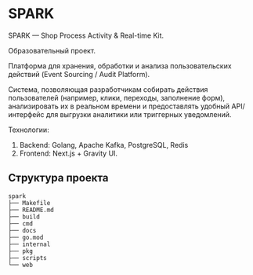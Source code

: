 # SPARK

SPARK — Shop Process Activity & Real-time Kit.

Образовательный проект.

Платформа для хранения, обработки и анализа пользовательских действий (Event Sourcing / Audit Platform).

Система, позволяющая разработчикам собирать действия пользователей (например, клики, переходы, заполнение форм), анализировать их в реальном времени и предоставлять удобный API/интерфейс для выгрузки аналитики или триггерных уведомлений.

Технологии:
1. Backend: Golang, Apache Kafka, PostgreSQL, Redis
2. Frontend: Next.js + Gravity UI.

## Структура проекта
```
spark
├── Makefile
├── README.md
├── build
├── cmd
├── docs
├── go.mod
├── internal
├── pkg
├── scripts
└── web
```
